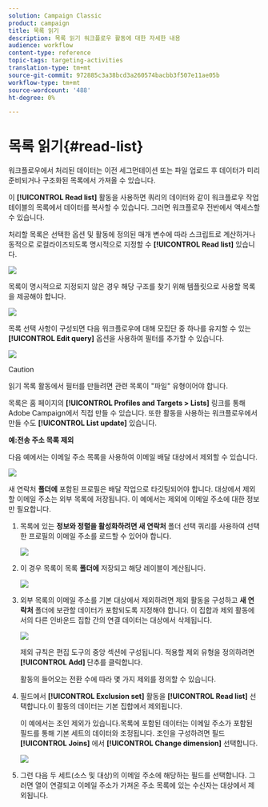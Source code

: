 ```yaml
---
solution: Campaign Classic
product: campaign
title: 목록 읽기
description: 목록 읽기 워크플로우 활동에 대한 자세한 내용
audience: workflow
content-type: reference
topic-tags: targeting-activities
translation-type: tm+mt
source-git-commit: 972885c3a38bcd3a260574bacbb3f507e11ae05b
workflow-type: tm+mt
source-wordcount: '488'
ht-degree: 0%

---
```



# 목록 읽기{#read-list}

워크플로우에서 처리된 데이터는 이전 세그먼테이션 또는 파일 업로드 후 데이터가 미리 준비되거나 구조화된 목록에서 가져올 수 있습니다.

이 **[!UICONTROL Read list]** 활동을 사용하면 쿼리의 데이터와 같이 워크플로우 작업 테이블의 목록에서 데이터를 복사할 수 있습니다. 그러면 워크플로우 전반에서 액세스할 수 있습니다.

처리할 목록은 선택한 옵션 및 활동에 정의된 매개 변수에 따라 스크립트로 계산하거나 동적으로 로컬라이즈되도록 명시적으로 지정할 수 **[!UICONTROL Read list]** 있습니다.

![](assets/list_edit_select_option_01.png)

목록이 명시적으로 지정되지 않은 경우 해당 구조를 찾기 위해 템플릿으로 사용할 목록을 제공해야 합니다.

![](assets/s_advuser_list_template_select.png)

목록 선택 사항이 구성되면 다음 워크플로우에 대해 모집단 중 하나를 유지할 수 있는 **[!UICONTROL Edit query]** 옵션을 사용하여 필터를 추가할 수 있습니다.

![](assets/wf_readlist_1.png)

>[!CAUTION]
>
>읽기 목록 활동에서 필터를 만들려면 관련 목록이 &quot;파일&quot; 유형이어야 합니다.

목록은 홈 페이지의 **[!UICONTROL Profiles and Targets > Lists]** 링크를 통해 Adobe Campaign에서 직접 만들 수 있습니다. 또한 활동을 사용하는 워크플로우에서 만들 수도 **[!UICONTROL List update]** 있습니다.

**예:전송 주소 목록 제외**

다음 예에서는 이메일 주소 목록을 사용하여 이메일 배달 대상에서 제외할 수 있습니다.

![](assets/s_advuser_list_read_sample_1.png)

새 연락처 **폴더에** 포함된 프로필은 배달 작업으로 타깃팅되어야 합니다. 대상에서 제외할 이메일 주소는 외부 목록에 저장됩니다. 이 예에서는 제외에 이메일 주소에 대한 정보만 필요합니다.

1. 목록에 있는 **정보와 정렬을 활성화하려면 새 연락처** 폴더 선택 쿼리를 사용하여 선택한 프로필의 이메일 주소를 로드할 수 있어야 합니다.

   ![](assets/s_advuser_list_read_sample_0.png)

1. 이 경우 목록이 목록 **폴더에** 저장되고 해당 레이블이 계산됩니다.

   ![](assets/s_advuser_list_read_sample_2.png)

1. 외부 목록의 이메일 주소를 기본 대상에서 제외하려면 제외 활동을 구성하고 **새 연락처** 폴더에 보관할 데이터가 포함되도록 지정해야 합니다. 이 집합과 제외 활동에서의 다른 인바운드 집합 간의 연결 데이터는 대상에서 삭제됩니다.

   ![](assets/s_advuser_list_read_sample_3.png)

   제외 규칙은 편집 도구의 중앙 섹션에 구성됩니다. 적용할 제외 유형을 정의하려면 **[!UICONTROL Add]** 단추를 클릭합니다.

   활동의 들어오는 전환 수에 따라 몇 가지 제외를 정의할 수 있습니다.

1. 필드에서 **[!UICONTROL Exclusion set]** 활동을 **[!UICONTROL Read list]** 선택합니다.이 활동의 데이터는 기본 집합에서 제외됩니다.

   이 예에서는 조인 제외가 있습니다.목록에 포함된 데이터는 이메일 주소가 포함된 필드를 통해 기본 세트의 데이터와 조정됩니다. 조인을 구성하려면 필드 **[!UICONTROL Joins]** 에서 **[!UICONTROL Change dimension]** 선택합니다.

   ![](assets/s_advuser_list_read_sample_4.png)

1. 그런 다음 두 세트(소스 및 대상)의 이메일 주소에 해당하는 필드를 선택합니다. 그러면 열이 연결되고 이메일 주소가 가져온 주소 목록에 있는 수신자는 대상에서 제외됩니다.

